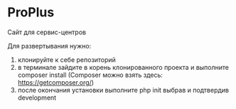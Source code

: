 # ProPlus
Сайт для сервис-центров

Для развертывания нужно:
1) клонируйте к себе репозиторий
2) в терминале зайдите в корень клонированного проекта и выполните composer install (Composer можно взять здесь: https://getcomposer.org/)
3) после окончания установки выполните php init выбрав и подтвердив development


